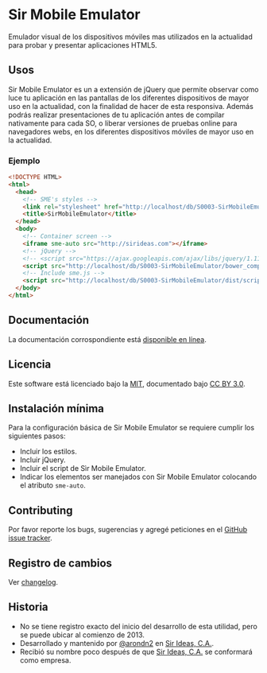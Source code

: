 # Sir Mobile Emulator
Emulador visual de los dispositivos móviles mas utilizados en la actualidad para probar y presentar aplicaciones HTML5.

## Usos

Sir Mobile Emulator es un a extensión de jQuery que permite observar como luce tu aplicación en las pantallas de los diferentes dispositivos de mayor uso en la actualidad, con la finalidad de hacer de esta responsiva. Además podrás realizar presentaciones de tu aplicación antes de compilar nativamente para cada SO, o liberar versiones de pruebas online para navegadores webs, en los diferentes dispositivos móviles de mayor uso en la actualidad.

### Ejemplo
```html
<!DOCTYPE HTML>
<html>
  <head>
    <!-- SME's styles -->
    <link rel="stylesheet" href="http://localhost/db/S0003-SirMobileEmulator/dist/styles/sme.min.css"/>
    <title>SirMobileEmulator</title>
  </head>
  <body>
    <!-- Container screen -->
    <iframe sme-auto src="http://sirideas.com"></iframe>
    <!-- jQuery -->
    <!-- <script src="https://ajax.googleapis.com/ajax/libs/jquery/1.11.1/jquery.min.js"></script> -->
    <script src="http://localhost/db/S0003-SirMobileEmulator/bower_components/jquery/dist/jquery.min.js"></script>
    <!-- Include sme.js -->
    <script src="http://localhost/db/S0003-SirMobileEmulator/dist/scripts/sme.min.js"></script>
  </body>
</html>
```

## Documentación

La documentación corrospondiente está [disponible en línea](http://sirideas.github.com/sir.mobile.emulator/).

## Licencia

Este software está licenciado bajo la [MIT](changelog.md), documentado bajo [CC BY 3.0](http://creativecommons.org/licenses/by/3.0/).

## Instalación mínima

Para la configuración básica de Sir Mobile Emulator se requiere cumplir los siguientes pasos:

* Incluir los estilos.
* Incluir jQuery.
* Incluir el script de Sìr Mobile Emulator.
* Indicar los elementos ser manejados con Sir Mobile Emulator colocando el atributo `sme-auto`.

## Contributing

Por favor reporte los bugs, sugerencias y agregé peticiones en el [GitHub issue tracker](https://github.com/SirIdeas/sir.mobile.emulator/issues).

## Registro de cambios

Ver [changelog](changelog.md).

## Historia
* No se tiene registro exacto del inicio del desarrollo de esta utilidad, pero se puede ubicar al comienzo de 2013.
* Desarrollado y mantenido por [@arondn2](http://twitter.com/arondn2) en [Sir Ideas, C.A.](http://sirideas.com/).
* Recibió su nombre poco después de que [Sir Ideas, C.A.](http://sirideas.com/) se conformará como empresa.
